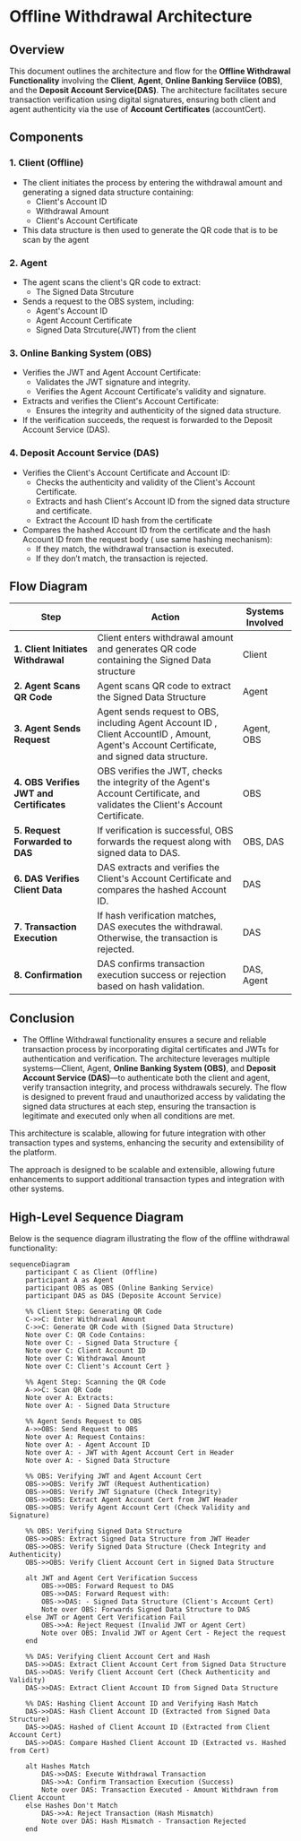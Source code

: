 # Offline Withdrawal Architecture

## Overview

This document outlines the architecture and flow for the **Offline Withdrawal Functionality** involving the **Client**, **Agent**, **Online Banking Serviice (OBS)**,  and the **Deposit Account Service(DAS)**. The architecture facilitates secure transaction verification using digital signatures, ensuring both client and agent authenticity via the use of **Account Certificates** (accountCert).


## Components

### 1. **Client (Offline)**
   - The client initiates the process by entering the withdrawal amount and generating a signed data structure containing:
     - Client's Account ID
     - Withdrawal Amount
     - Client's Account Certificate 
  - This  data structure is then used to generate the QR code that is to be scan by the agent

### 2. **Agent**
   - The agent scans the client's QR code to extract:
     - The Signed Data Strcuture
   - Sends a request to the OBS system, including:
     - Agent's Account ID
     - Agent Account Certificate 
     - Signed Data Strcuture(JWT) from the client

### 3. **Online Banking System (OBS)**
   - Verifies the JWT and Agent Account Certificate:
     - Validates the JWT signature and integrity.
     - Verifies the Agent Account Certificate's validity and signature.
   - Extracts and verifies the Client's Account Certificate:
     - Ensures the integrity and authenticity of the signed data structure.
   - If the verification succeeds, the request is forwarded to the Deposit Account Service (DAS).

### 4. **Deposit Account Service (DAS)**
   - Verifies the Client's Account Certificate and Account ID:
     - Checks the authenticity and validity of the Client's Account Certificate.
     - Extracts and hash Client's Account ID from the signed data structure and certificate.
     - Extract the Account ID hash from the certificate
   - Compares the hashed Account ID from the certificate and the hash Account ID from the request body ( use same hashing mechanism):
     - If they match, the withdrawal transaction is executed.
     - If they don’t match, the transaction is rejected.

## Flow Diagram

| Step                          | Action                                                                                                                                         | Systems Involved   |
|-------------------------------|------------------------------------------------------------------------------------------------------------------------------------------------|---------------------|
| **1. Client Initiates Withdrawal** | Client enters withdrawal amount and generates QR code containing the Signed Data structure                                      | Client              |
| **2. Agent Scans QR Code**       | Agent scans QR code to extract the Signed Data Structure                                                         | Agent               |
| **3. Agent Sends Request**       | Agent sends request to OBS, including Agent Account ID , Client AccountID , Amount,  Agent's Account Certificate, and signed data structure.                   | Agent, OBS          |
| **4. OBS Verifies JWT and Certificates** | OBS verifies the JWT, checks the integrity of the Agent's Account Certificate, and validates the Client's Account Certificate.                      | OBS                 |
| **5. Request Forwarded to DAS**  | If verification is successful, OBS forwards the request along with signed data to DAS.                                                            | OBS, DAS            |
| **6. DAS Verifies Client Data**  | DAS extracts and verifies the Client's Account Certificate and compares the hashed Account ID.                                                    | DAS                 |
| **7. Transaction Execution**     | If hash verification matches, DAS executes the withdrawal. Otherwise, the transaction is rejected.                                                | DAS                 |
| **8. Confirmation**              | DAS confirms transaction execution success or rejection based on hash validation.                                                                | DAS, Agent          |




## Conclusion

- The Offline Withdrawal functionality ensures a secure and reliable transaction process by incorporating digital certificates and JWTs for authentication and verification. The architecture leverages multiple systems—Client, Agent, **Online Banking System (OBS)**, and **Deposit Account Service (DAS)**—to authenticate both the client and agent, verify transaction integrity, and process withdrawals securely. The flow is designed to prevent fraud and unauthorized access by validating the signed data structures at each step, ensuring the transaction is legitimate and executed only when all conditions are met.

This architecture is scalable, allowing for future integration with other transaction types and systems, enhancing the security and extensibility of the platform.


The approach is designed to be scalable and extensible, allowing future enhancements to support additional transaction types and integration with other systems.

## High-Level Sequence Diagram

Below is the sequence diagram illustrating the flow of the offline withdrawal functionality:


```mermaid
sequenceDiagram
    participant C as Client (Offline)
    participant A as Agent
    participant OBS as OBS (Online Banking Service)
    participant DAS as DAS (Deposite Account Service)

    %% Client Step: Generating QR Code
    C->>C: Enter Withdrawal Amount
    C->>C: Generate QR Code with (Signed Data Structure)
    Note over C: QR Code Contains:
    Note over C: - Signed Data Structure {
    Note over C: Client Account ID
    Note over C: Withdrawal Amount
    Note over C: Client's Account Cert }

    %% Agent Step: Scanning the QR Code
    A->>C: Scan QR Code
    Note over A: Extracts:
    Note over A: - Signed Data Structure

    %% Agent Sends Request to OBS
    A->>OBS: Send Request to OBS
    Note over A: Request Contains:
    Note over A: - Agent Account ID
    Note over A: - JWT with Agent Account Cert in Header
    Note over A: - Signed Data Structure

    %% OBS: Verifying JWT and Agent Account Cert
    OBS->>OBS: Verify JWT (Request Authentication)
    OBS->>OBS: Verify JWT Signature (Check Integrity)
    OBS->>OBS: Extract Agent Account Cert from JWT Header
    OBS->>OBS: Verify Agent Account Cert (Check Validity and Signature)

    %% OBS: Verifying Signed Data Structure
    OBS->>OBS: Extract Signed Data Structure from JWT Header
    OBS->>OBS: Verify Signed Data Structure (Check Integrity and Authenticity)
    OBS->>OBS: Verify Client Account Cert in Signed Data Structure

    alt JWT and Agent Cert Verification Success
        OBS->>OBS: Forward Request to DAS
        OBS->>DAS: Forward Request with:
        OBS->>DAS: - Signed Data Structure (Client's Account Cert)
        Note over OBS: Forwards Signed Data Structure to DAS
    else JWT or Agent Cert Verification Fail
        OBS->>A: Reject Request (Invalid JWT or Agent Cert)
        Note over OBS: Invalid JWT or Agent Cert - Reject the request
    end

    %% DAS: Verifying Client Account Cert and Hash
    DAS->>DAS: Extract Client Account Cert from Signed Data Structure
    DAS->>DAS: Verify Client Account Cert (Check Authenticity and Validity)
    DAS->>DAS: Extract Client Account ID from Signed Data Structure

    %% DAS: Hashing Client Account ID and Verifying Hash Match
    DAS->>DAS: Hash Client Account ID (Extracted from Signed Data Structure)
    DAS->>DAS: Hashed of Client Account ID (Extracted from Client Account Cert)
    DAS->>DAS: Compare Hashed Client Account ID (Extracted vs. Hashed from Cert)

    alt Hashes Match
        DAS->>DAS: Execute Withdrawal Transaction
        DAS->>A: Confirm Transaction Execution (Success)
        Note over DAS: Transaction Executed - Amount Withdrawn from Client Account
    else Hashes Don't Match
        DAS->>A: Reject Transaction (Hash Mismatch)
        Note over DAS: Hash Mismatch - Transaction Rejected
    end
  ```